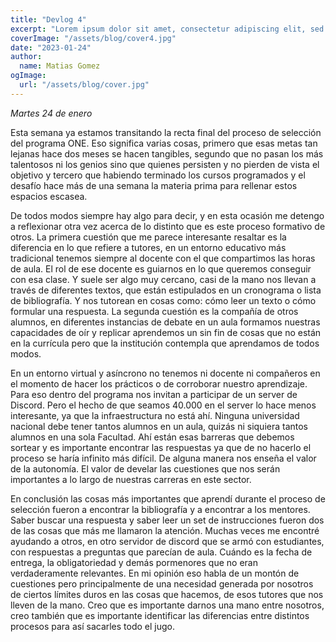 ```yaml
---
title: "Devlog 4"
excerpt: "Lorem ipsum dolor sit amet, consectetur adipiscing elit, sed do eiusmod tempor incididunt ut labore et dolore magna aliqua. Praesent elementum facilisis leo vel fringilla est ullamcorper eget. At imperdiet dui accumsan sit amet nulla facilities morbi tempus."
coverImage: "/assets/blog/cover4.jpg"
date: "2023-01-24"
author:
  name: Matias Gomez
ogImage:
  url: "/assets/blog/cover.jpg"
---
```


*Martes 24 de enero*


Esta semana ya estamos transitando la recta final del proceso de selección del programa ONE. Eso significa varias cosas, primero que esas metas tan lejanas hace dos meses se hacen tangibles, segundo que no pasan los más talentosos ni los genios sino que quienes persisten y no pierden de vista el objetivo y tercero que habiendo terminado los cursos programados y el desafío hace más de una semana la materia prima para rellenar estos espacios escasea.

De todos modos siempre hay algo para decir, y en esta ocasión me detengo a reflexionar otra vez acerca de lo distinto que es este proceso formativo de otros. La primera cuestión que me parece interesante resaltar es la diferencia en lo que refiere a tutores, en un entorno educativo más tradicional tenemos siempre al docente con el que compartimos las horas de aula. El rol de ese docente es guiarnos en lo que queremos conseguir con esa clase. Y suele ser algo muy cercano, casi de la mano nos llevan a través de diferentes textos, que están estipulados en un cronograma o  lista de bibliografía. Y nos tutorean en cosas como: cómo leer un texto o cómo formular una respuesta. La segunda cuestión es la compañía de otros alumnos, en diferentes instancias de debate en un aula formamos nuestras capacidades de oír y replicar aprendemos un sin fin de cosas que no están en la currícula pero que la institución contempla que aprendamos de todos modos.

En un entorno virtual y asíncrono no tenemos ni docente ni compañeros en el momento de hacer los prácticos o de corroborar nuestro aprendizaje. Para eso dentro del programa nos invitan a participar de un server de Discord. Pero el hecho de que seamos 40.000 en el server lo hace menos interesante, ya que la infraestructura no está ahí. Ninguna universidad nacional debe tener tantos alumnos en un aula, quizás ni siquiera tantos alumnos en una sola Facultad. Ahí están esas barreras que debemos sortear y es importante encontrar las respuestas ya que de no hacerlo el proceso se haría infinito más difícil. De alguna manera nos enseña el valor de la autonomía. El valor de develar las cuestiones que nos serán importantes a lo largo de nuestras carreras en este sector.

En conclusión las cosas más importantes que aprendí durante el proceso de selección fueron a encontrar la bibliografía y a encontrar a los mentores. Saber buscar una respuesta y saber leer un set de instrucciones fueron dos de las cosas que más me llamaron la atención. Muchas veces me encontré ayudando a otros, en otro servidor de discord que se armó con estudiantes, con respuestas a preguntas que parecían de aula. Cuándo es la fecha de entrega, la obligatoriedad y demás pormenores que no eran verdaderamente relevantes. En mi opinión eso habla de un montón de cuestiones pero principalmente de una necesidad generada por nosotros de ciertos límites duros en las cosas que hacemos, de esos tutores que nos lleven de la mano. Creo que es importante darnos una mano entre nosotros, creo también que es importante identificar las diferencias entre distintos procesos para así sacarles todo el jugo.
